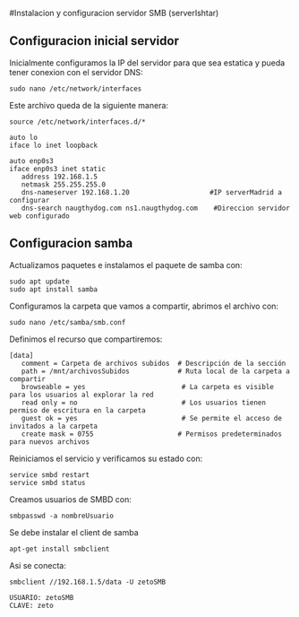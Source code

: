 #Instalacion y configuracion servidor SMB (serverIshtar)
## Configuracion inicial servidor
Inicialmente configuramos la IP del servidor para que sea estatica y pueda tener conexion con el servidor DNS:

```shell
sudo nano /etc/network/interfaces
```

Este archivo queda de la siguiente manera:
```shell
source /etc/network/interfaces.d/*

auto lo
iface lo inet loopback

auto enp0s3
iface enp0s3 inet static
   address 192.168.1.5
   netmask 255.255.255.0
   dns-nameserver 192.168.1.20                    #IP serverMadrid a configurar
   dns-search naugthydog.com ns1.naugthydog.com    #Direccion servidor web configurado
```
## Configuracion samba
Actualizamos paquetes e instalamos el paquete de samba con:

```shell
sudo apt update
sudo apt install samba
```

Configuramos la carpeta que vamos a compartir, abrimos el archivo con:

```shell
sudo nano /etc/samba/smb.conf
```

Definimos el recurso que compartiremos:

```shell
[data]
   comment = Carpeta de archivos subidos  # Descripción de la sección
   path = /mnt/archivosSubidos            # Ruta local de la carpeta a compartir
   browseable = yes                        # La carpeta es visible para los usuarios al explorar la red
   read only = no                          # Los usuarios tienen permiso de escritura en la carpeta
   guest ok = yes                          # Se permite el acceso de invitados a la carpeta
   create mask = 0755                     # Permisos predeterminados para nuevos archivos

```

Reiniciamos el servicio y verificamos su estado con:

```shell
service smbd restart
service smbd status
```

Creamos usuarios de SMBD con:

```shell
smbpasswd -a nombreUsuario
```

Se debe instalar el client de samba

```shell
apt-get install smbclient
```

Asi se conecta:

```shell
smbclient //192.168.1.5/data -U zetoSMB
```

```shell
USUARIO: zetoSMB
CLAVE: zeto
```
